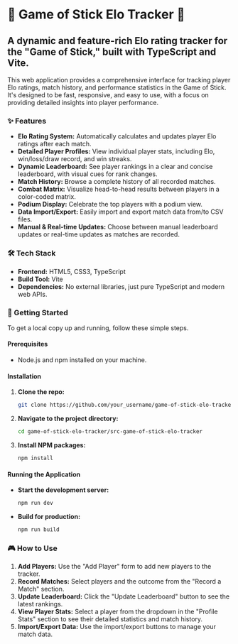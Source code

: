 # 🚀 Game of Stick Elo Tracker 🚀

## A dynamic and feature-rich Elo rating tracker for the "Game of Stick," built with TypeScript and Vite.

This web application provides a comprehensive interface for tracking player Elo ratings, match history, and performance statistics in the Game of Stick. It's designed to be fast, responsive, and easy to use, with a focus on providing detailed insights into player performance.

### ✨ Features

- **Elo Rating System:** Automatically calculates and updates player Elo ratings after each match.
- **Detailed Player Profiles:** View individual player stats, including Elo, win/loss/draw record, and win streaks.
- **Dynamic Leaderboard:** See player rankings in a clear and concise leaderboard, with visual cues for rank changes.
- **Match History:** Browse a complete history of all recorded matches.
- **Combat Matrix:** Visualize head-to-head results between players in a color-coded matrix.
- **Podium Display:** Celebrate the top players with a podium view.
- **Data Import/Export:** Easily import and export match data from/to CSV files.
- **Manual & Real-time Updates:** Choose between manual leaderboard updates or real-time updates as matches are recorded.

### 🛠️ Tech Stack

- **Frontend:** HTML5, CSS3, TypeScript
- **Build Tool:** Vite
- **Dependencies:** No external libraries, just pure TypeScript and modern web APIs.

### 🏁 Getting Started

To get a local copy up and running, follow these simple steps.

#### Prerequisites

- Node.js and npm installed on your machine.

#### Installation

1.  **Clone the repo:**
    ```sh
    git clone https://github.com/your_username/game-of-stick-elo-tracker.git
    ```
2.  **Navigate to the project directory:**
    ```sh
    cd game-of-stick-elo-tracker/src-game-of-stick-elo-tracker
    ```
3.  **Install NPM packages:**
    ```sh
    npm install
    ```

#### Running the Application

- **Start the development server:**
  ```sh
  npm run dev
  ```
- **Build for production:**
  ```sh
  npm run build
  ```

### 🎮 How to Use

1.  **Add Players:** Use the "Add Player" form to add new players to the tracker.
2.  **Record Matches:** Select players and the outcome from the "Record a Match" section.
3.  **Update Leaderboard:** Click the "Update Leaderboard" button to see the latest rankings.
4.  **View Player Stats:** Select a player from the dropdown in the "Profile Stats" section to see their detailed statistics and match history.
5.  **Import/Export Data:** Use the import/export buttons to manage your match data.
